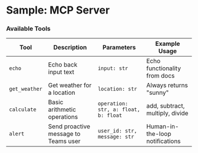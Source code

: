 # Sample: MCP Server

### Available Tools

| Tool | Description | Parameters | Example Usage |
|------|-------------|------------|---------------|
| `echo` | Echo back input text | `input: str` | Echo functionality from docs |
| `get_weather` | Get weather for a location | `location: str` | Always returns "sunny" |
| `calculate` | Basic arithmetic operations | `operation: str, a: float, b: float` | add, subtract, multiply, divide |
| `alert` | Send proactive message to Teams user | `user_id: str, message: str` | Human-in-the-loop notifications |

